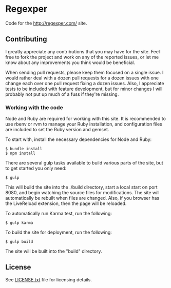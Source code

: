 # Regexper

Code for the http://regexper.com/ site.

## Contributing

I greatly appreciate any contributions that you may have for the site. Feel free to fork the project and work on any of the reported issues, or let me know about any improvements you think would be beneficial.

When sending pull requests, please keep them focused on a single issue. I would rather deal with a dozen pull requests for a dozen issues with one change each over one pull request fixing a dozen issues. Also, I appreciate tests to be included with feature development, but for minor changes I will probably not put up much of a fuss if they're missing.

### Working with the code

Node and Ruby are required for working with this site. It is recommended to use rbenv or rvm to manage your Ruby installation, and configuration files are included to set the Ruby version and gemset.

To start with, install the necessary dependencies for Node and Ruby:

    $ bundle install
    $ npm install

There are several gulp tasks available to build various parts of the site, but to get started you only need:

    $ gulp

This will build the site into the ./build directory, start a local start on port 8080, and begin watching the source files for modifications. The site will automatically be rebuilt when files are changed. Also, if you browser has the LiveReload extension, then the page will be reloaded.

To automatically run Karma test, run the following:

    $ gulp karma

To build the site for deployment, run the following:

    $ gulp build

The site will be built into the "build" directory.

## License

See [LICENSE.txt](/LICENSE.txt) file for licensing details.
